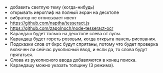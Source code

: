 - добавить светлую тему (когда-нибудь)
- открывать иероглиф на полный экран на десктопе
- вибратор не отписывает ивент
- https://github.com/naptha/tesseract.js
- https://github.com/zapolnoch/node-tesseract-ocr
- Карандаш будет только на десктопе слева от лупы.
- Карандаш будет гореть розовым, когда открыта панель рисования.
- Подсказки слов от бкрс будут спрятаны, потому что будет проверка включен ли сейчас рукописный ввод, и если да, то слова будут прятаться.
- Слова из рукописного ввода добавляются в конец поиска.
- Карандашу можно указать толщину (3 режима).

<!--  -->

<!-- # Структура результата

## русские символы

- перевод `.ch_ru` (не всегда, ожидается законченное слово)
- начинается с (startsWith) `#ru_from` (не всегда, ожидается незаконченное слово)
- слова с `#words_start_with` (не всегда, ожидается законченное слово, есть у 50% законченных слов)
- в рус словах (типы примеры) `#ruch_fullsearch` (не всегда, ожидается любое слово, есть у 70% слов)
- синонимы `#synonyms_ru` (не всегда, 30%)
- примеры `#examples` (не всегда, ожидается любое слово, 80% у законченных, 70% у незаконченных)

- В КИТ СЛОВАХ (ТИПА ПРИМЕРЫ) `#xinsheng_fullsearch` (не всегда, ожидается любое слово, 100% у законченных, 90% у незаконченных)

## иероглиф(-ы)

- перевод `.ru` (не всегда, 95%)
- начинающиеся (startsWith) `#ch_from` (не всегда, 50%)
- в рус словах (типы примеры) `#ruch_fulltext` (не всегда, 40%)
- синонимы `#synonyms` (не всегда, 95%)
- примеры `#examples` (не всегда, 50%)

- ССЫЛКИ С `#backlinks` (не всегда, 65%)
- ПОСЛОВНЫЙ `.tbl_bywords` (не всегда, ожидается длинное словосочетание/предложение, 0-100%)
- ФРАЗЫ СО СЛОВОМ (ЧАСТОТНОСТЬ) `#frequency_words_here` (не всегда, 90%)

## пининь

- выбор слова/фразы
- не найдено -->

